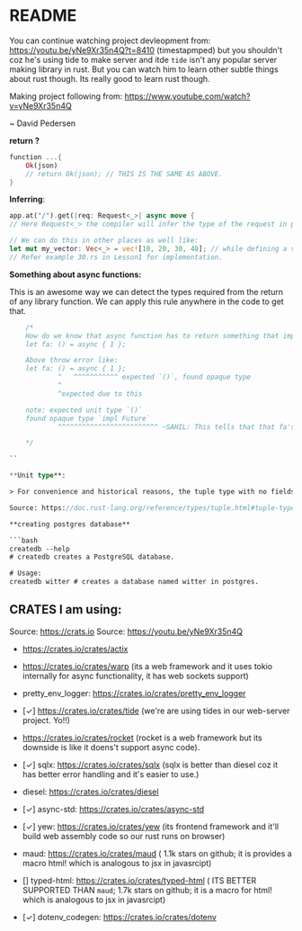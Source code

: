 # README

You can continue watching project devleopment from: https://youtu.be/yNe9Xr35n4Q?t=8410 (timestapmped) but you shouldn't coz he's using tide to make server and itde `tide` isn't any popular server making library in rust. But you can watch him to learn other subtle things about rust though. Its really good to learn rust though.

Making project following from: https://www.youtube.com/watch?v=yNe9Xr35n4Q

~ David Pedersen

**return ?**

```rs
function ...{
	Ok(json)
	// return Ok(json); // THIS IS THE SAME AS ABOVE.
}
```

**Inferring**:

```rs
app.at("/").get(|req: Request<_>| async move {
// Here Request<_> the compiler will infer the type of the request in place where we have _ in there.

// We can do this in other places as well like:
let mut my_vector: Vec<_> = vec![10, 20, 30, 40]; // while defining a vector.
// Refer example 30.rs in Lesson1 for implementation.
```

**Something about async functions:**

This is an awesome way we can detect the types required from the return of any library function. We can apply this rule anywhere in the code to get that.

````rs
	/*
	How do we know that async function has to return something that implements a Future ??
	let fa: () = async { 1 };

	Above throw error like:
	let fa: () = async { 1 };
			^   ^^^^^^^^^^^ expected `()`, found opaque type
			^
			^expected due to this

	note: expected unit type `()`
	found opaque type `impl Future`
			^^^^^^^^^^^^^^^^^^^^^^^^^ ~SAHIL: This tells that that fa's type has to be something that implements Future for sure.

	*/

``

**Unit type**:

> For convenience and historical reasons, the tuple type with no fields (()) is often called unit or the unit type. Its one value is also called unit or the unit value.

Source: https://doc.rust-lang.org/reference/types/tuple.html#tuple-types

**creating postgres database**

```bash
createdb --help
# createdb creates a PostgreSQL database.

# Usage:
createdb witter # creates a database named witter in postgres.
````

## CRATES I am using:

Source: https://crats.io
Source: https://youtu.be/yNe9Xr35n4Q

- https://crates.io/crates/actix
- https://crates.io/crates/warp (its a web framework and it uses tokio internally for async functionality, it has web sockets support)
- pretty_env_logger: https://crates.io/crates/pretty_env_logger
- [✓] https://crates.io/crates/tide (we're are using tides in our web-server project. Yo!!)
- https://crates.io/crates/rocket (rocket is a web framework but its downside is like it doens't support async code).

- [✓] sqlx: https://crates.io/crates/sqlx (sqlx is better than diesel coz it has better error handling and it's easier to use.)
- diesel: https://crates.io/crates/diesel

- [✓] async-std: https://crates.io/crates/async-std

- [✓] yew: https://crates.io/crates/yew (its frontend framework and it'll build web assembly code so our rust runs on browser)
- maud: https://crates.io/crates/maud ( 1.1k stars on github; it is provides a macro html! which is analogous to jsx in javasrcipt)
- [] typed-html: https://crates.io/crates/typed-html ( ITS BETTER SUPPORTED THAN `maud`; 1.7k stars on github; it is a macro for html! which is analogous to jsx in javasrcipt)

- [✓] dotenv_codegen: https://crates.io/crates/dotenv
